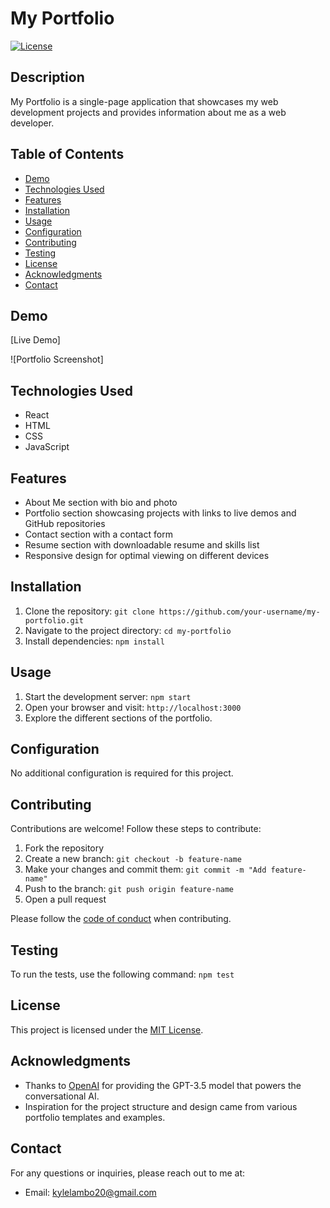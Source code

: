 # My Portfolio


[![License](https://img.shields.io/badge/license-MIT-blue.svg)](https://opensource.org/licenses/MIT)

## Description
My Portfolio is a single-page application that showcases my web development projects and provides information about me as a web developer.

## Table of Contents
- [Demo](#demo)
- [Technologies Used](#technologies-used)
- [Features](#features)
- [Installation](#installation)
- [Usage](#usage)
- [Configuration](#configuration)
- [Contributing](#contributing)
- [Testing](#testing)
- [License](#license)
- [Acknowledgments](#acknowledgments)
- [Contact](#contact)

## Demo
[Live Demo]

![Portfolio Screenshot]

## Technologies Used
- React
- HTML
- CSS
- JavaScript

## Features
- About Me section with bio and photo
- Portfolio section showcasing projects with links to live demos and GitHub repositories
- Contact section with a contact form
- Resume section with downloadable resume and skills list
- Responsive design for optimal viewing on different devices

## Installation
1. Clone the repository: `git clone https://github.com/your-username/my-portfolio.git`
2. Navigate to the project directory: `cd my-portfolio`
3. Install dependencies: `npm install`

## Usage
1. Start the development server: `npm start`
2. Open your browser and visit: `http://localhost:3000`
3. Explore the different sections of the portfolio.

## Configuration
No additional configuration is required for this project.

## Contributing
Contributions are welcome! Follow these steps to contribute:
1. Fork the repository
2. Create a new branch: `git checkout -b feature-name`
3. Make your changes and commit them: `git commit -m "Add feature-name"`
4. Push to the branch: `git push origin feature-name`
5. Open a pull request

Please follow the [code of conduct](CODE_OF_CONDUCT.md) when contributing.

## Testing
To run the tests, use the following command: `npm test`

## License
This project is licensed under the [MIT License](LICENSE).

## Acknowledgments
- Thanks to [OpenAI](https://openai.com) for providing the GPT-3.5 model that powers the conversational AI.
- Inspiration for the project structure and design came from various portfolio templates and examples.

## Contact
For any questions or inquiries, please reach out to me at:
- Email: kylelambo20@gmail.com

